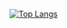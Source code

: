 <!--- [![GitHub stats](https://github-readme-stats.vercel.app/api?username=neila&include_all_commits=true&show_icons=true&theme=radical)
](https://github.com/anuraghazra/github-readme-stats) -->

[![Top Langs](https://github-readme-stats.vercel.app/api/top-langs/?username=neila&langs_count=8&layout=compact&hide=makefile,html,css)](https://github.com/anuraghazra/github-readme-stats)
